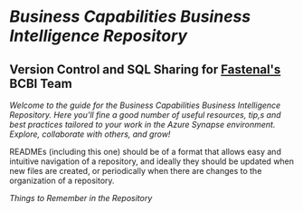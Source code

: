 # *Business Capabilities Business Intelligence Repository*

Version Control and SQL Sharing for [Fastenal's](https://www.fastenal.com) BCBI Team
---------------------------------------------
_Welcome to the guide for the Business Capabilities Business Intelligence Repository.  Here you'll fine a good number of useful resources, tip,s and best practices tailored to your work in the Azure Synapse environment.  Explore, collaborate with others, and grow!_

READMEs (including this one) should be of a format that allows easy and intuitive navigation of a repository, and ideally they should be updated when new files are created, or periodically when there are changes to the organization of a repository.  

*Things to Remember in the Repository*

